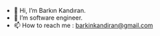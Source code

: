 - 👋 Hi, I’m Barkın Kandıran.
- 👀 I’m software engineer.
- 📫 How to reach me : barkinkandiran@gmail.com
